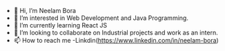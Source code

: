 - 👋 Hi, I’m Neelam Bora
- 👀 I’m interested in Web Development and Java Programming.
- 🌱 I’m currently learning React JS
- 💞️ I’m looking to collaborate on Industrial projects and work as an intern.
- 📫 How to reach me -Linkdin(https://www.linkedin.com/in/neelam-bora)

<!---
Neelam41/Neelam41 is a ✨ special ✨ repository because its `README.md` (this file) appears on your GitHub profile.
You can click the Preview link to take a look at your changes.
--->
